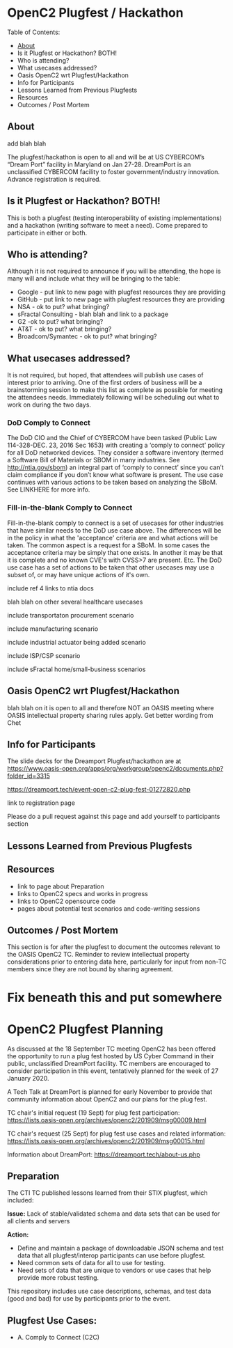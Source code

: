 # OpenC2 Plugfest / Hackathon

Table of Contents:
- [About](#about)
- Is it Plugfest or Hackathon? BOTH!
- Who is attending?
- What usecases addressed?
- Oasis OpenC2 wrt Plugfest/Hackathon
- Info for Participants
- Lessons Learned from Previous Plugfests
- Resources
- Outcomes / Post Mortem

## About
add blah blah

The plugfest/hackathon is open to all and will be at US CYBERCOM’s “Dream Port” facility in Maryland on Jan 27-28. DreamPort is an unclassified CYBERCOM facility  to foster government/industry innovation. Advance registration is required.

## Is it Plugfest or Hackathon? BOTH!
This is both a plugfest (testing interoperability of existing implementations)
and a hackathon (writing software to meet a need).
Come prepared to participate in either or both.

## Who is attending?
Although it is not required to announce if you will be attending,
the hope is many will and include what they will be bringing to the table:
- Google - put link to new page with plugfest resources they are providing
- GitHub - put link to new page with plugfest resources they are providing
- NSA - ok to put? what bringing?
- sFractal Consulting - blah blah and link to a package
- G2 -ok to put? what bringing?
- AT&T - ok to put? what bringing?
- Broadcom/Symantec - ok to put? what bringing?

## What usecases addressed?
It is not required, but hoped, that attendees will publish use cases of interest
prior to arriving.
One of the first orders of business will be a brainstorming session
to make this list as complete as possible for meeting the attendees needs.
Immediately following will be scheduling out what to work on during the two days.

### DoD Comply to Connect
The DoD CIO and the Chief of CYBERCOM have been tasked (Public Law 114-328-DEC. 23, 2016 Sec 1653) with creating a ‘comply to connect’ policy for all DoD networked devices. They consider a software inventory (termed a Software Bill of Materials or SBOM in many industries. See http://ntia.gov/sbom) an integral part of ‘comply to connect’ since you can’t claim compliance if you don’t know what software is present.
The use case continues with various actions to be taken based on analyzing the SBoM.
See LINKHERE for more info.

### Fill-in-the-blank Comply to Connect
Fill-in-the-blank comply to connect is a set of usecases for other industries that have similar needs to the DoD use case above. The differences will be in the policy in what the 'acceptance' criteria are and what actions will be taken. The common aspect is a request for a SBoM. In some cases the acceptance criteria may be simply that one exists. In another it may be that it is complete and no known CVE's with CVSS>7 are present. Etc. The DoD use case has a set of actions to be taken that other usecases may use a subset of, or may have unique actions of it's own.

include ref 4 links to ntia docs

blah blah on other several healthcare usecases

include transportaton procurement scenario

include manufacturing scenario

include industrial actuator being added scenario

include ISP/CSP scenario

include sFractal home/small-business scenarios

## Oasis OpenC2 wrt Plugfest/Hackathon
blah blah on it is open to all and therefore NOT an OASIS meeting where OASIS
intellectual property sharing rules apply.
Get better wording from Chet

## Info for Participants
The slide decks for the Dreamport Plugfest/hackathon are at https://www.oasis-open.org/apps/org/workgroup/openc2/documents.php?folder_id=3315

https://dreamport.tech/event-open-c2-plug-fest-01272820.php

link to registration page

Please do a pull request against this page and add yourself to participants section

## Lessons Learned from Previous Plugfests

## Resources
- link to page about Preparation
- links to OpenC2 specs and works in progress
- links to OpenC2 opensource code
- pages about potential test scenarios and code-writing sessions



## Outcomes / Post Mortem
This section is for after the plugfest to document the outcomes relevant to
the OASIS OpenC2 TC. Reminder to review intellectual property considerations
prior to entering data here,
particularly for input from non-TC members
since they are not bound by sharing agreement.


Fix beneath this and put somewhere
============================

# OpenC2 Plugfest Planning

As discussed at the 18 September TC meeting OpenC2 has been offered the opportunity to run a plug fest hosted
by US Cyber Command in their public, unclassified DreamPort facility. TC members are encouraged to consider
participation in this event, tentatively planned for the week of 27 January 2020.

A Tech Talk at DreamPort is planned for early November to provide that community information about OpenC2
and our plans for the plug fest.

TC chair's initial request (19 Sept) for plug fest participation:
https://lists.oasis-open.org/archives/openc2/201909/msg00009.html

TC chair's request (25 Sept) for plug fest use cases and related information:
https://lists.oasis-open.org/archives/openc2/201909/msg00015.html

Information about DreamPort:  https://dreamport.tech/about-us.php

## Preparation
The CTI TC published lessons learned from their STIX plugfest, which
included:

**Issue:** Lack of stable/validated schema and data sets that can be used for all clients and servers

**Action:**
* Define and maintain a package of downloadable JSON schema and test data that all plugfest/interop participants can use before plugfest.
* Need common sets of data for all to use for testing.
* Need sets of data that are unique to vendors or use cases that help provide more robust testing.

This repository includes use case descriptions, schemas, and test data (good and bad) for use by participants prior to the event.

## Plugfest Use Cases:
* A. Comply to Connect (C2C)
